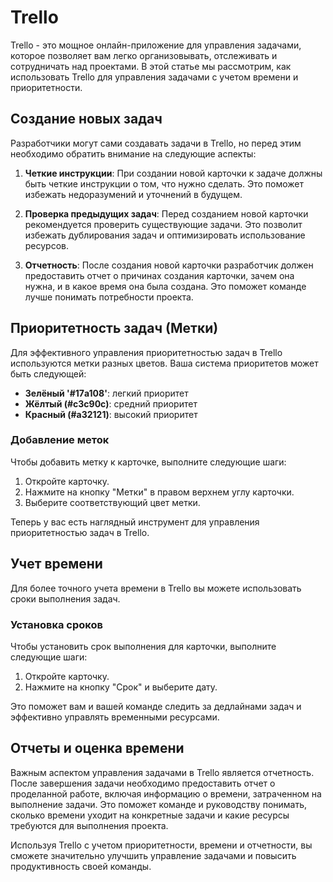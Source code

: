 # Trello

Trello - это мощное онлайн-приложение для управления задачами, которое позволяет вам легко организовывать, отслеживать и сотрудничать над проектами. В этой статье мы рассмотрим, как использовать Trello для управления задачами с учетом времени и приоритетности.

## Создание новых задач

Разработчики могут сами создавать задачи в Trello, но перед этим необходимо обратить внимание на следующие аспекты:

1. **Четкие инструкции**: При создании новой карточки к задаче должны быть четкие инструкции о том, что нужно сделать. Это поможет избежать недоразумений и уточнений в будущем.

2. **Проверка предыдущих задач**: Перед созданием новой карточки рекомендуется проверить существующие задачи. Это позволит избежать дублирования задач и оптимизировать использование ресурсов.

3. **Отчетность**: После создания новой карточки разработчик должен предоставить отчет о причинах создания карточки, зачем она нужна, и в какое время она была создана. Это поможет команде лучше понимать потребности проекта.

## Приоритетность задач (Метки)

Для эффективного управления приоритетностью задач в Trello используются метки разных цветов. Ваша система приоритетов может быть следующей:

- **Зелёный '#17a108'**: легкий приоритет
- **Жёлтый (#c3c90c)**: средний приоритет
- **Красный (#a32121)**: высокий приоритет

### Добавление меток

Чтобы добавить метку к карточке, выполните следующие шаги:

1. Откройте карточку.
2. Нажмите на кнопку "Метки" в правом верхнем углу карточки.
3. Выберите соответствующий цвет метки.

Теперь у вас есть наглядный инструмент для управления приоритетностью задач в Trello.

## Учет времени

Для более точного учета времени в Trello вы можете использовать сроки выполнения задач.

### Установка сроков

Чтобы установить срок выполнения для карточки, выполните следующие шаги:

1. Откройте карточку.
2. Нажмите на кнопку "Срок" и выберите дату.

Это поможет вам и вашей команде следить за дедлайнами задач и эффективно управлять временными ресурсами.

## Отчеты и оценка времени

Важным аспектом управления задачами в Trello является отчетность. После завершения задачи необходимо предоставить отчет о проделанной работе, включая информацию о времени, затраченном на выполнение задачи. Это поможет команде и руководству понимать, сколько времени уходит на конкретные задачи и какие ресурсы требуются для выполнения проекта.

Используя Trello с учетом приоритетности, времени и отчетности, вы сможете значительно улучшить управление задачами и повысить продуктивность своей команды.
